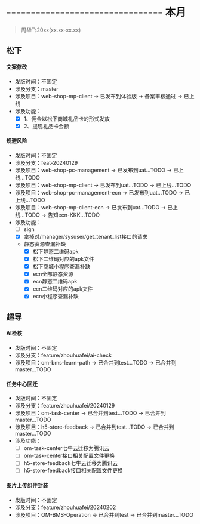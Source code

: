 # -------------------------------- 本月
> 周华飞20xx(xx.xx-xx.xx)
## 松下
#### 文案修改
* 发版时间：不固定
* 涉及分支：master
* 涉及项目：web-shop-mp-client -> 已发布到体验版 -> 备案审核通过 -> 已上线
* 涉及功能：
  - [x] 1、佣金以松下商城礼品卡的形式发放
  - [x] 2、提现礼品卡金额
#### 规避风险
* 发版时间：不固定
* 涉及分支：feat-20240129
* 涉及项目：web-shop-pc-management -> 已发布到uat...TODO -> 已上线...TODO
* 涉及项目：web-shop-mp-client -> 已发布到uat...TODO -> 已上线...TODO
* 涉及项目：web-shop-pc-management-ecn -> 已发布到uat...TODO -> 已上线...TODO
* 涉及项目：web-shop-mp-client-ecn -> 已发布到uat...TODO -> 已上线...TODO -> 告知ecn-KKK...TODO
* 涉及功能：
  - [ ] sign
  - [x] 拿掉对/manager/sysuser/get_tenant_list接口的请求
  - 静态资源查漏补缺
    - [x] 松下静态二维码apk
    - [x] 松下二维码对应的apk文件
    - [x] 松下商城小程序查漏补缺
    - [x] ecn全部静态资源
    - [x] ecn静态二维码apk
    - [x] ecn二维码对应的apk文件
    - [x] ecn小程序查漏补缺
## 超导
#### AI检核
* 发版时间：不固定
* 涉及分支：feature/zhouhuafei/ai-check
* 涉及项目：om-bms-learn-path -> 已合并到test...TODO -> 已合并到master...TODO
#### 任务中心回迁
* 发版时间：不固定
* 涉及分支：feature/zhouhuafei/20240129
* 涉及项目：om-task-center -> 已合并到test...TODO -> 已合并到master...TODO
* 涉及项目：h5-store-feedback -> 已合并到test...TODO -> 已合并到master...TODO
* 涉及功能：
  - [ ] om-task-center七牛云迁移为腾讯云
  - [ ] om-task-center接口相关配置文件更换
  - [ ] h5-store-feedback七牛云迁移为腾讯云
  - [ ] h5-store-feedback接口相关配置文件更换
#### 图片上传组件封装
* 发版时间：不固定
* 涉及分支：feature/zhouhuafei/20240202
* 涉及项目：OM-BMS-Operation -> 已合并到test -> 已合并到master...TODO
